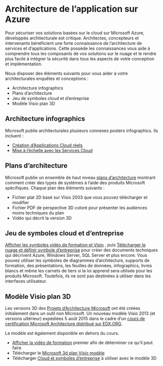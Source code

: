 <properties
   pageTitle="Architecture de l’application sur Azure | Microsoft Azure"
   description=" Cet article vous aidera à comprendre l’architecture de services et d’applications sur Azure pour le rendre plus facile à intégrer la sécurité dans la conception et implémentation. "
   services="security"
   documentationCenter="na"
   authors="TomShinder"
   manager="MBaldwin"
   editor="TomSh"/>

<tags
   ms.service="security"
   ms.devlang="na"
   ms.topic="article"
   ms.tgt_pltfrm="na"
   ms.workload="na"
   ms.date="08/09/2016"
   ms.author="terrylan"/>

# <a name="application-architecture-on-azure"></a>Architecture de l’application sur Azure

Pour sécuriser vos solutions basées sur le cloud sur Microsoft Azure, développés architecturale est critique. Architectes, concepteurs et intervenants bénéficient une forte connaissance de l’architecture de services et d’applications. Cette possède les connaissances vous aide à comprendre tous les composants de vos solutions sur le nuage et le rendre plus facile à intégrer la sécurité dans tous les aspects de votre conception et implémentation.

Nous disposer des éléments suivants pour vous aider à votre architecturales enquêtes et conceptions :

- Architecture infographics
- Plans d’architecture
- Jeu de symboles cloud et d’entreprise
- Modèle Visio plan 3D

## <a name="architectural-infographics"></a>Architecture infographics

Microsoft publie architecturales plusieurs connexes posters infographics. Ils incluent :

- [Création d’Applications Cloud réels](https://azure.microsoft.com/documentation/infographics/building-real-world-cloud-apps/)
- [Mise à l’échelle avec les Services Cloud](https://azure.microsoft.com/documentation/infographics/cloud-services/)

## <a name="architectural-blueprints"></a>Plans d’architecture

Microsoft publie un ensemble de haut niveau [plans d’architecture](http://aka.ms/azblueprints) montrant comment créer des types de systèmes à l’aide des produits Microsoft spécifiques.
Chaque plan des éléments suivants :

- Fichier plat 2D basé sur Visio 2003 que vous pouvez télécharger et modifier
- Fichier PDF de perspective 3D coloré pour présenter les audiences moins techniques du plan
- Vidéo qui décrit la version 3D

## <a name="cloud-and-enterprise-symbol-set"></a>Jeu de symboles cloud et d’entreprise

[Afficher les symboles vidéo de formation et Visio](http://aka.ms/CnESymbolsVideo) , puis [Télécharger le nuage et définir symbole d’entreprise](http://aka.ms/CnESymbols) pour créer des documents techniques qui décrivent Azure, Windows Server, SQL Server et plus encore. Vous pouvez utiliser les symboles de diagrammes d’architecture, supports de formation, des présentations, les feuilles de données, infographics, livres blancs et même les carnets de tiers si la loi apprend sera utilisée pour les produits Microsoft. Toutefois, ils ne sont pas destinées à utiliser dans les interfaces utilisateur.

## <a name="3d-blueprint-visio-template"></a>Modèle Visio plan 3D

Les versions 3D des [Projets d’Architecture Microsoft](http://aka.ms/azblueprints) ont été créées initialement dans un outil non Microsoft. Un nouveau modèle Visio 2013 (et versions ultérieur) expédiées 5 août 2015 dans le cadre d’un [cours de certification Microsoft Architecture distribué sur EDX.ORG](../architecture-overview.md#microsoft-architecture-certification-course).

Le modèle est également disponible en dehors du cours.

- [Afficher la vidéo de formation](http://aka.ms/3dBlueprintTemplateVideo) premier afin de déterminer ce qu’il peut faire
- Télécharger le [Microsoft 3d plan Visio modèle](http://aka.ms/3DBlueprintTemplate)
- Télécharger [Cloud et symboles d’entreprise](../architecture-overview.md#drawing-symbol-and-icon-sets) à utiliser avec le modèle 3D

